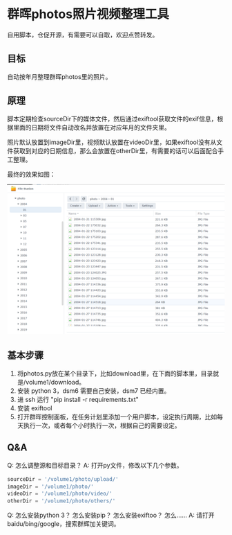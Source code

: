 # 群晖photos照片视频整理工具

自用脚本，仓促开源，有需要可以自取，欢迎点赞转发。

## 目标

自动按年月整理群晖photos里的照片。

## 原理

脚本定期检查sourceDir下的媒体文件，然后通过exiftool获取文件的exif信息，根据里面的日期将文件自动改名并放置在对应年月的文件夹里。

照片默认放置到imageDir里，视频默认放置在videoDir里，如果exiftool没有从文件获取到对应的日期信息，那么会放置在otherDir里，有需要的话可以后面配合手工整理。

最终的效果如图：

![image](photos.png)

## 基本步骤

1. 将photos.py放在某个目录下，比如download里，在下面的脚本里，目录就是/volume1/download。
2. 安装 python 3，dsm6 需要自己安装，dsm7 已经内置。
3. 进 ssh 运行 "pip install -r requirements.txt"
4. 安装 exiftool
5. 打开群晖控制面板，在任务计划里添加一个用户脚本，设定执行周期，比如每天执行一次，或者每个小时执行一次，根据自己的需要设定。

## Q&A

Q:
怎么调整源和目标目录？
A:
打开py文件，修改以下几个参数。

```python
sourceDir = '/volume1/photo/upload/'
imageDir = '/volume1/photo/'
videoDir = '/volume1/photo/video/'
otherDir = '/volume1/photo/others/'
```

Q:
怎么安装python 3？
怎么安装pip？
怎么安装exiftoo？
怎么......
A:
请打开baidu/bing/google，搜索群辉加关键词。
